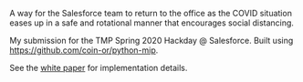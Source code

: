 A way for the Salesforce team to return to the office as the COVID situation eases up in a safe and rotational manner that encourages social distancing.

My submission for the TMP Spring 2020 Hackday @ Salesforce. Built using https://github.com/coin-or/python-mip.

See the [white paper](https://drive.google.com/file/d/1DUmpwyvccEkky5edcRoS6eLcUwYSwd9S/view?usp=sharing) for implementation details.
